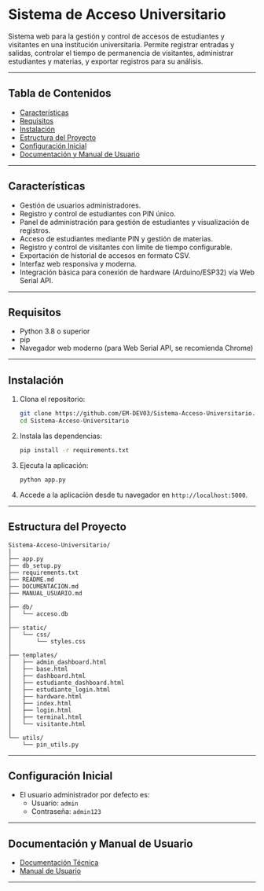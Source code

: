 # Sistema de Acceso Universitario

Sistema web para la gestión y control de accesos de estudiantes y visitantes en una institución universitaria. Permite registrar entradas y salidas, controlar el tiempo de permanencia de visitantes, administrar estudiantes y materias, y exportar registros para su análisis.

---

## Tabla de Contenidos

- [Características](#características)
- [Requisitos](#requisitos)
- [Instalación](#instalación)
- [Estructura del Proyecto](#estructura-del-proyecto)
- [Configuración Inicial](#configuración-inicial)
- [Documentación y Manual de Usuario](#documentación-y-manual-de-usuario)

---

## Características

- Gestión de usuarios administradores.
- Registro y control de estudiantes con PIN único.
- Panel de administración para gestión de estudiantes y visualización de registros.
- Acceso de estudiantes mediante PIN y gestión de materias.
- Registro y control de visitantes con límite de tiempo configurable.
- Exportación de historial de accesos en formato CSV.
- Interfaz web responsiva y moderna.
- Integración básica para conexión de hardware (Arduino/ESP32) vía Web Serial API.

---

## Requisitos

- Python 3.8 o superior
- pip
- Navegador web moderno (para Web Serial API, se recomienda Chrome)

---

## Instalación

1. Clona el repositorio:
   ```sh
   git clone https://github.com/EM-DEV03/Sistema-Acceso-Universitario.git
   cd Sistema-Acceso-Universitario
   ```
2. Instala las dependencias:
   ```sh
   pip install -r requirements.txt
   ```
3. Ejecuta la aplicación:
   ```sh
   python app.py
   ```
4. Accede a la aplicación desde tu navegador en `http://localhost:5000`.

---

## Estructura del Proyecto

```
Sistema-Acceso-Universitario/
│
├── app.py
├── db_setup.py
├── requirements.txt
├── README.md
├── DOCUMENTACION.md
├── MANUAL_USUARIO.md
│
├── db/
│   └── acceso.db
│
├── static/
│   └── css/
│       └── styles.css
│
├── templates/
│   ├── admin_dashboard.html
│   ├── base.html
│   ├── dashboard.html
│   ├── estudiante_dashboard.html
│   ├── estudiante_login.html
│   ├── hardware.html
│   ├── index.html
│   ├── login.html
│   ├── terminal.html
│   └── visitante.html
│
└── utils/
    └── pin_utils.py
```

---

## Configuración Inicial

- El usuario administrador por defecto es:
  - Usuario: `admin`
  - Contraseña: `admin123`

---

## Documentación y Manual de Usuario

- [Documentación Técnica](DOCUMENTACION.md)
- [Manual de Usuario](MANUAL_USUARIO.md)

---